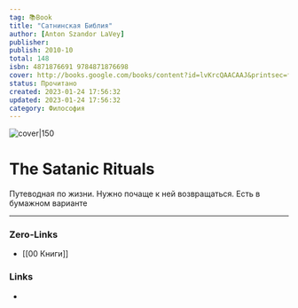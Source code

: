 ```yaml
---
tag: 📚Book
title: "Сатнинская Библия"
author: [Anton Szandor LaVey]
publisher: 
publish: 2010-10
total: 148
isbn: 4871876691 9784871876698
cover: http://books.google.com/books/content?id=lvKrcQAACAAJ&printsec=frontcover&img=1&zoom=1&source=gbs_api
status: Прочитано
created: 2023-01-24 17:56:32
updated: 2023-01-24 17:56:32
category: Философия
---
```


![cover|150](http://books.google.com/books/content?id=lvKrcQAACAAJ&printsec=frontcover&img=1&zoom=1&source=gbs_api)

# The Satanic Rituals

Путеводная по жизни. Нужно почаще к ней возвращаться.
Есть в бумажном варианте
___
### Zero-Links
- [[00 Книги]]

### Links
- 